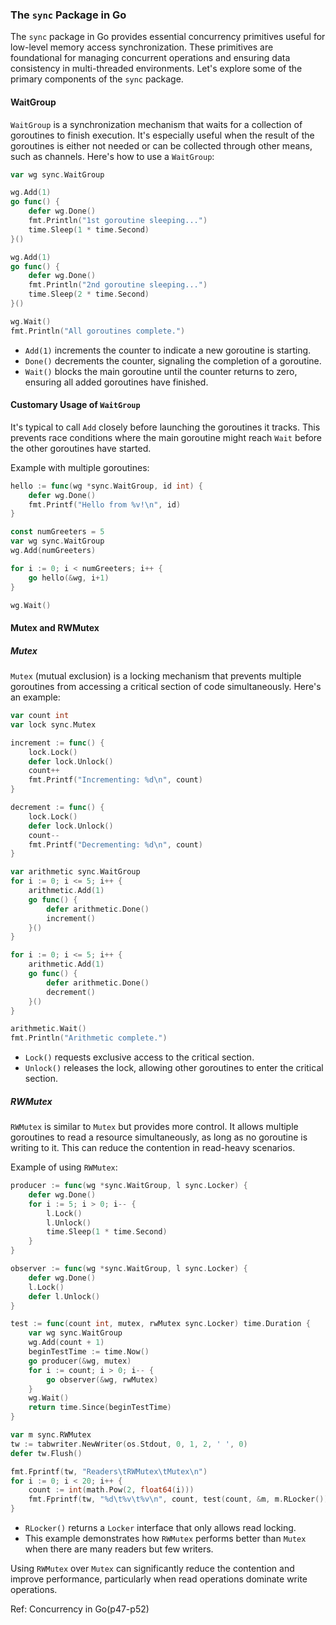 ### The `sync` Package in Go

The `sync` package in Go provides essential concurrency primitives useful for low-level memory access synchronization. These primitives are foundational for managing concurrent operations and ensuring data consistency in multi-threaded environments. Let's explore some of the primary components of the `sync` package.

#### WaitGroup

`WaitGroup` is a synchronization mechanism that waits for a collection of goroutines to finish execution. It's especially useful when the result of the goroutines is either not needed or can be collected through other means, such as channels. Here's how to use a `WaitGroup`:

```go
var wg sync.WaitGroup

wg.Add(1)
go func() {
    defer wg.Done()
    fmt.Println("1st goroutine sleeping...")
    time.Sleep(1 * time.Second)
}()

wg.Add(1)
go func() {
    defer wg.Done()
    fmt.Println("2nd goroutine sleeping...")
    time.Sleep(2 * time.Second)
}()

wg.Wait()
fmt.Println("All goroutines complete.")
```

- `Add(1)` increments the counter to indicate a new goroutine is starting.
- `Done()` decrements the counter, signaling the completion of a goroutine.
- `Wait()` blocks the main goroutine until the counter returns to zero, ensuring all added goroutines have finished.

#### Customary Usage of `WaitGroup`

It's typical to call `Add` closely before launching the goroutines it tracks. This prevents race conditions where the main goroutine might reach `Wait` before the other goroutines have started.

Example with multiple goroutines:

```go
hello := func(wg *sync.WaitGroup, id int) {
    defer wg.Done()
    fmt.Printf("Hello from %v!\n", id)
}

const numGreeters = 5
var wg sync.WaitGroup
wg.Add(numGreeters)

for i := 0; i < numGreeters; i++ {
    go hello(&wg, i+1)
}

wg.Wait()
```

#### Mutex and RWMutex

##### Mutex

`Mutex` (mutual exclusion) is a locking mechanism that prevents multiple goroutines from accessing a critical section of code simultaneously. Here's an example:

```go
var count int
var lock sync.Mutex

increment := func() {
    lock.Lock()
    defer lock.Unlock()
    count++
    fmt.Printf("Incrementing: %d\n", count)
}

decrement := func() {
    lock.Lock()
    defer lock.Unlock()
    count--
    fmt.Printf("Decrementing: %d\n", count)
}

var arithmetic sync.WaitGroup
for i := 0; i <= 5; i++ {
    arithmetic.Add(1)
    go func() {
        defer arithmetic.Done()
        increment()
    }()
}

for i := 0; i <= 5; i++ {
    arithmetic.Add(1)
    go func() {
        defer arithmetic.Done()
        decrement()
    }()
}

arithmetic.Wait()
fmt.Println("Arithmetic complete.")
```

- `Lock()` requests exclusive access to the critical section.
- `Unlock()` releases the lock, allowing other goroutines to enter the critical section.

##### RWMutex

`RWMutex` is similar to `Mutex` but provides more control. It allows multiple goroutines to read a resource simultaneously, as long as no goroutine is writing to it. This can reduce the contention in read-heavy scenarios.

Example of using `RWMutex`:

```go
producer := func(wg *sync.WaitGroup, l sync.Locker) {
    defer wg.Done()
    for i := 5; i > 0; i-- {
        l.Lock()
        l.Unlock()
        time.Sleep(1 * time.Second)
    }
}

observer := func(wg *sync.WaitGroup, l sync.Locker) {
    defer wg.Done()
    l.Lock()
    defer l.Unlock()
}

test := func(count int, mutex, rwMutex sync.Locker) time.Duration {
    var wg sync.WaitGroup
    wg.Add(count + 1)
    beginTestTime := time.Now()
    go producer(&wg, mutex)
    for i := count; i > 0; i-- {
        go observer(&wg, rwMutex)
    }
    wg.Wait()
    return time.Since(beginTestTime)
}

var m sync.RWMutex
tw := tabwriter.NewWriter(os.Stdout, 0, 1, 2, ' ', 0)
defer tw.Flush()

fmt.Fprintf(tw, "Readers\tRWMutex\tMutex\n")
for i := 0; i < 20; i++ {
    count := int(math.Pow(2, float64(i)))
    fmt.Fprintf(tw, "%d\t%v\t%v\n", count, test(count, &m, m.RLocker()), test(count, &m, &m))
}
```

- `RLocker()` returns a `Locker` interface that only allows read locking.
- This example demonstrates how `RWMutex` performs better than `Mutex` when there are many readers but few writers.

Using `RWMutex` over `Mutex` can significantly reduce the contention and improve performance, particularly when read operations dominate write operations.

Ref: Concurrency in Go(p47-p52)